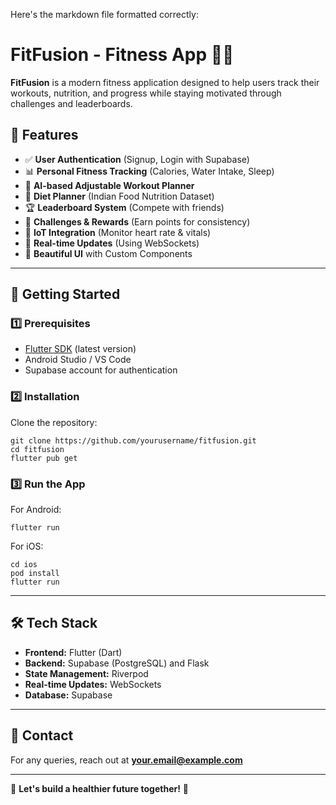Here's the markdown file formatted correctly:

# **FitFusion - Fitness App 🏋️‍♂️**

**FitFusion** is a modern fitness application designed to help users track their workouts, nutrition, and progress while staying motivated through challenges and leaderboards.

## **🚀 Features**

- ✅ **User Authentication** (Signup, Login with Supabase)
- 📊 **Personal Fitness Tracking** (Calories, Water Intake, Sleep)
- 🤖 **AI-based Adjustable Workout Planner**
- 🥗 **Diet Planner** (Indian Food Nutrition Dataset)
- 🏆 **Leaderboard System** (Compete with friends)
- 🎯 **Challenges & Rewards** (Earn points for consistency)
- 📡 **IoT Integration** (Monitor heart rate & vitals)
- 🔄 **Real-time Updates** (Using WebSockets)
- 🎨 **Beautiful UI** with Custom Components

---

## **📲 Getting Started**

### **1️⃣ Prerequisites**

- [Flutter SDK](https://flutter.dev/docs/get-started/install) (latest version)
- Android Studio / VS Code
- Supabase account for authentication

### **2️⃣ Installation**

Clone the repository:
```
git clone https://github.com/yourusername/fitfusion.git
cd fitfusion
flutter pub get
```

### **3️⃣ Run the App**

For Android:
```
flutter run
```

For iOS:
```
cd ios
pod install
flutter run
```

---

## **🛠 Tech Stack**

- **Frontend:** Flutter (Dart)
- **Backend:** Supabase (PostgreSQL) and Flask
- **State Management:** Riverpod
- **Real-time Updates:** WebSockets
- **Database:** Supabase

---

## **📧 Contact**

For any queries, reach out at **your.email@example.com**

---

🚀 **Let's build a healthier future together!** 💪
